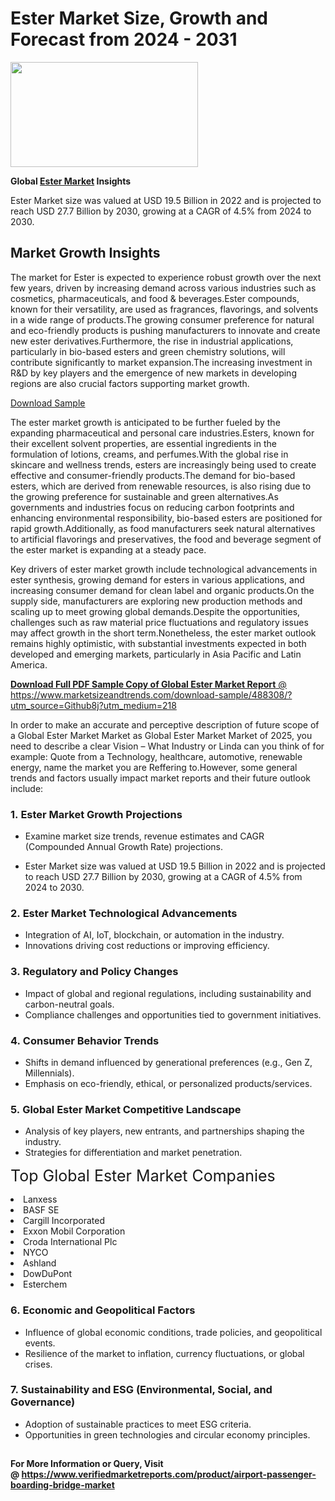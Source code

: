 <H1>Ester Market Size, Growth and Forecast from 2024 - 2031</H1><img class="aligncenter size-medium wp-image-584254" src="https://thirdeyenews.in/wp-content/uploads/2024/09/Global-Market-Research-300x168.jpeg" alt="" width="300" height="168" /><p><strong>Global&nbsp;<a href="https://www.marketsizeandtrends.com/download-sample/488308/?utm_source=Github8j?utm_medium=218">Ester Market</a> Insights</strong></p><p>Ester Market size was valued at USD 19.5 Billion in 2022 and is projected to reach USD 27.7 Billion by 2030, growing at a CAGR of 4.5% from 2024 to 2030.</p><p><h2>Market Growth Insights</h2> <p>The market for Ester is expected to experience robust growth over the next few years, driven by increasing demand across various industries such as cosmetics, pharmaceuticals, and food & beverages.Ester compounds, known for their versatility, are used as fragrances, flavorings, and solvents in a wide range of products.The growing consumer preference for natural and eco-friendly products is pushing manufacturers to innovate and create new ester derivatives.Furthermore, the rise in industrial applications, particularly in bio-based esters and green chemistry solutions, will contribute significantly to market expansion.The increasing investment in R&D by key players and the emergence of new markets in developing regions are also crucial factors supporting market growth.</p> <p><a href="#">Download Sample</a></p> <p>The ester market growth is anticipated to be further fueled by the expanding pharmaceutical and personal care industries.Esters, known for their excellent solvent properties, are essential ingredients in the formulation of lotions, creams, and perfumes.With the global rise in skincare and wellness trends, esters are increasingly being used to create effective and consumer-friendly products.The demand for bio-based esters, which are derived from renewable resources, is also rising due to the growing preference for sustainable and green alternatives.As governments and industries focus on reducing carbon footprints and enhancing environmental responsibility, bio-based esters are positioned for rapid growth.Additionally, as food manufacturers seek natural alternatives to artificial flavorings and preservatives, the food and beverage segment of the ester market is expanding at a steady pace.<p>Key drivers of ester market growth include technological advancements in ester synthesis, growing demand for esters in various applications, and increasing consumer demand for clean label and organic products.On the supply side, manufacturers are exploring new production methods and scaling up to meet growing global demands.Despite the opportunities, challenges such as raw material price fluctuations and regulatory issues may affect growth in the short term.Nonetheless, the ester market outlook remains highly optimistic, with substantial investments expected in both developed and emerging markets, particularly in Asia Pacific and Latin America.</p> <p><a href="#"></p><p><span class=""><strong>Download Full PDF Sample Copy of Global Ester Market Report</strong> @ <a href="https://www.marketsizeandtrends.com/download-sample/488308/?utm_source=Github8j?utm_medium=218" target="_blank">https://www.marketsizeandtrends.com/download-sample/488308/?utm_source=Github8j?utm_medium=218</a></span></p><p>In order to make an accurate and perceptive description of future scope of a Global&nbsp;Ester Market Market as Global&nbsp;Ester Market Market of 2025, you need to describe a clear Vision &ndash; What Industry or Linda can you think of for example: Quote from a Technology, healthcare, automotive, renewable energy, name the market you are Reffering to.However, some general trends and factors usually impact market reports and their future outlook include:</p><h3>1.&nbsp;<strong>Ester Market Growth Projections</strong></h3><ul><li>Examine market size trends, revenue estimates and CAGR (Compounded Annual Growth Rate) projections.</li><li><p>Ester Market size was valued at USD 19.5 Billion in 2022 and is projected to reach USD 27.7 Billion by 2030, growing at a CAGR of 4.5% from 2024 to 2030.</p></li></ul><h3>2.&nbsp;<strong>Ester Market Technological Advancements</strong></h3><ul><li>Integration of AI, IoT, blockchain, or automation in the industry.</li><li>Innovations driving cost reductions or improving efficiency.</li></ul><h3>3.&nbsp;<strong>Regulatory and Policy Changes</strong></h3><ul><li>Impact of global and regional regulations, including sustainability and carbon-neutral goals.</li><li>Compliance challenges and opportunities tied to government initiatives.</li></ul><h3>4.&nbsp;<strong>Consumer Behavior Trends</strong></h3><ul><li>Shifts in demand influenced by generational preferences (e.g., Gen Z, Millennials).</li><li>Emphasis on eco-friendly, ethical, or personalized products/services.</li></ul><h3>5.&nbsp;<strong>Global Ester Market Competitive Landscape</strong></h3><ul><li>Analysis of key players, new entrants, and partnerships shaping the industry.</li><li>Strategies for differentiation and market penetration.</li></ul><p data-pm-slice="1 1 []"><span style="color: inherit; font-family: inherit; font-size: 25px;">Top Global Ester Market Companies</span></p><div class="" data-test-id=""><p><li>Lanxess</li><li> BASF SE</li><li> Cargill Incorporated</li><li> Exxon Mobil Corporation</li><li> Croda International Plc</li><li> NYCO</li><li> Ashland</li><li> DowDuPont</li><li> Esterchem</li></p></div><h3>6.&nbsp;<strong>Economic and Geopolitical Factors</strong></h3><ul><li>Influence of global economic conditions, trade policies, and geopolitical events.</li><li>Resilience of the market to inflation, currency fluctuations, or global crises.</li></ul><h3>7.&nbsp;<strong>Sustainability and ESG (Environmental, Social, and Governance)</strong></h3><ul><li>Adoption of sustainable practices to meet ESG criteria.</li><li>Opportunities in green technologies and circular economy principles.</li></ul><h2><strong style="font-size: 14px;">For More Information or Query, Visit @&nbsp;</strong><a style="background-color: #ffffff; font-size: 14px;" href="https://www.marketsizeandtrends.com/report/ester-market/" target="_blank">https://www.verifiedmarketreports.com/product/airport-passenger-boarding-bridge-market</a></h2>